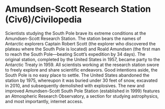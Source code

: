 # Amundsen-Scott Research Station (Civ6)/Civilopedia

Scientists studying the South Pole brave its extreme conditions at the Amundsen-Scott Research Station. The station bears the names of Antarctic explorers Captain Robert Scott (the explorer who discovered the plateau where the South Pole is located) and Roald Amundsen (the first man to reach the South Pole—beating Scott’s expedition by 34 days). The original station, completed by the United States in 1957, became party to the Antarctic Treaty in 1959. All scientists working at the research station swore to freely explore and share scientific endeavors.
Good intentions aside, the South Pole is no easy place to settle. The United States abandoned the station by 1975, whereupon it was buried under 30 feet of snow, excavated in 2010, and subsequently demolished with explosives. The new and improved Amundsen-Scott South Pole Station (established in 1999) features an Atmospheric Research Observatory, a section for studying astrophysics, and most importantly, internet access.